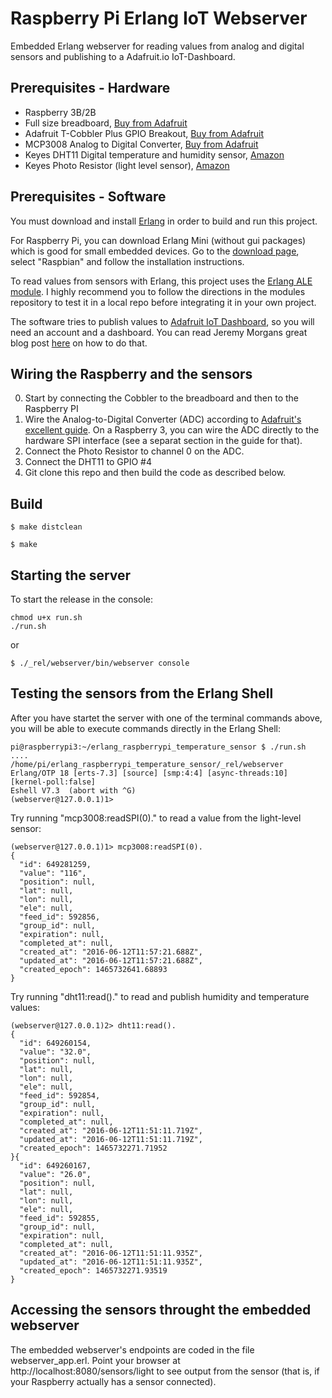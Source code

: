 Raspberry Pi Erlang IoT Webserver
=====

Embedded Erlang webserver for reading values from analog and digital sensors and publishing to a Adafruit.io IoT-Dashboard.

Prerequisites - Hardware
----

- Raspberry 3B/2B
- Full size breadboard, [Buy from Adafruit](https://www.adafruit.com/products/239)
- Adafruit T-Cobbler Plus GPIO Breakout, [Buy from Adafruit](https://www.adafruit.com/products/2028)
- MCP3008 Analog to Digital Converter, [Buy from Adafruit](https://learn.adafruit.com/raspberry-pi-analog-to-digital-converters/mcp3008)
- Keyes DHT11 Digital temperature and humidity sensor, [Amazon](https://www.amazon.com/Digital-Temperature-Humidity-Sensor-Arduino/dp/B0100A9SZ2/ref=sr_1_cc_3?s=aps&ie=UTF8&qid=1465662964&sr=1-3-catcorr&keywords=keyes+dht11)
- Keyes Photo Resistor (light level sensor), [Amazon](https://www.amazon.com/HobbyKing-KY-018-resistor-Module-Arduino/dp/B01EE0WNZQ/ref=sr_1_2?s=toys-and-games&ie=UTF8&qid=1465663093&sr=1-2&keywords=keyes+photo+resistor)

Prerequisites - Software
-----

You must download and install [Erlang](https://www.erlang-solutions.com/home.html) in order to build and run this project.

For Raspberry Pi, you can download Erlang Mini (without gui packages) which is good for small embedded devices. Go to the [download page](https://www.erlang-solutions.com/resources/download.html), select "Raspbian" and follow the installation instructions.

To read values from sensors with Erlang, this project uses the [Erlang ALE module](https://github.com/esl/erlang_ale). I highly recommend you to follow the directions in the modules repository to test it in a local repo before integrating it in your own project.

The software tries to publish values to [Adafruit IoT Dashboard](https://io.adafruit.com), so you will need an account and a dashboard. You can read Jeremy Morgans great blog post [here](https://www.jeremymorgan.com/internet-of-things/how-to-adafruit-io/) on how to do that.

Wiring the Raspberry and the sensors
----

0. Start by connecting the Cobbler to the breadboard and then to the Raspberry PI
1. Wire the Analog-to-Digital Converter (ADC) according to [Adafruit's excellent guide](https://learn.adafruit.com/raspberry-pi-analog-to-digital-converters/mcp3008). On a Raspberry 3, you can wire the ADC directly to the hardware SPI interface (see a separat section in the guide for that).
2. Connect the Photo Resistor to channel 0 on the ADC.
3. Connect the DHT11 to GPIO #4
4. Git clone this repo and then build the code as described below.

Build
-----

    $ make distclean

    $ make

Starting the server
----

To start the release in the console:

    chmod u+x run.sh
    ./run.sh

or

    $ ./_rel/webserver/bin/webserver console

Testing the sensors from the Erlang Shell
----

After you have startet the server with one of the terminal commands above, you will be able to execute commands directly in the Erlang Shell:

    pi@raspberrypi3:~/erlang_raspberrypi_temperature_sensor $ ./run.sh 
    ....
    /home/pi/erlang_raspberrypi_temperature_sensor/_rel/webserver
    Erlang/OTP 18 [erts-7.3] [source] [smp:4:4] [async-threads:10] [kernel-poll:false]
    Eshell V7.3  (abort with ^G)
    (webserver@127.0.0.1)1>

Try running "mcp3008:readSPI(0)." to read a value from the light-level sensor:

    (webserver@127.0.0.1)1> mcp3008:readSPI(0).
    {
      "id": 649281259,
      "value": "116",
      "position": null,
      "lat": null,
      "lon": null,
      "ele": null,
      "feed_id": 592856,
      "group_id": null,
      "expiration": null,
      "completed_at": null,
      "created_at": "2016-06-12T11:57:21.688Z",
      "updated_at": "2016-06-12T11:57:21.688Z",
      "created_epoch": 1465732641.68893
    }

Try running "dht11:read()." to read and publish humidity and temperature values:

    (webserver@127.0.0.1)2> dht11:read().      
    {
      "id": 649260154,
      "value": "32.0",
      "position": null,
      "lat": null,
      "lon": null,
      "ele": null,
      "feed_id": 592854,
      "group_id": null,
      "expiration": null,
      "completed_at": null,
      "created_at": "2016-06-12T11:51:11.719Z",
      "updated_at": "2016-06-12T11:51:11.719Z",
      "created_epoch": 1465732271.71952
    }{
      "id": 649260167,
      "value": "26.0",
      "position": null,
      "lat": null,
      "lon": null,
      "ele": null,
      "feed_id": 592855,
      "group_id": null,
      "expiration": null,
      "completed_at": null,
      "created_at": "2016-06-12T11:51:11.935Z",
      "updated_at": "2016-06-12T11:51:11.935Z",
      "created_epoch": 1465732271.93519
    }

Accessing the sensors throught the embedded webserver
----
The embedded webserver's endpoints are coded in the file webserver_app.erl. Point your browser at http://localhost:8080/sensors/light to see output from the sensor (that is, if your Raspberry actually has a sensor connected).
